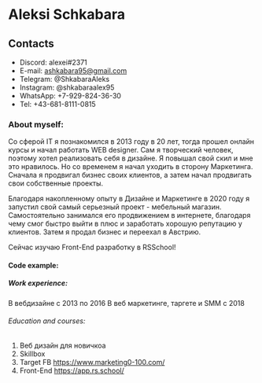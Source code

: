 # Aleksi Schkabara

## Contacts
* Discord: alexei#2371
* E-mail: ashkabara95@gmail.com
* Telegram: @ShkabaraAleks
* Instagram: @shkabaraalex95
* WhatsApp: +7-929-824-36-30
* Tel: +43-681-8111-0815

### About myself:
Со сферой IT я познакомился в 2013 году в 20 лет, тогда прошел онлайн курсы и начал работать WEB designer. Сам я творческий человек, поэтому хотел реализовать себя в дизайне. Я повышал свой скил и мне это нравилось. Но со временем я начал уходить в сторону Маркетинга. Сначала я продвигал бизнес своих клиентов, а затем начал продвигать свои собственные проекты. 

Благодаря накопленному опыту в Дизайне и Маркетинге в 2020 году я запустил свой самый серьезный проект - мебельный магазин. Самостоятельно занимался его продвижением в интернете, благодаря чему смог быстро выйти в плюс и заработать хорошую репутацию у клиентов. Затем я продал бизнес и переехал в Австрию.

Сейчас изучаю Front-End разработку в RSSchool!

#### Code example:

##### Work experience:
В вебдизайне с 2013 по 2016
В веб маркетинге, таргете и SMM с 2018

###### Education and courses:
1. Веб дизайн для новичкоа 
2. Skillbox 
3. Target FB https://www.marketing0-100.com/
4. Front-End https://app.rs.school/

